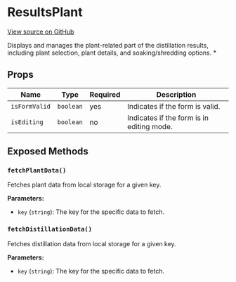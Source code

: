 # ResultsPlant

[View source on GitHub](https://github.com/DestillApp/main/blob/main/frontend/src/components/results/ResultsPlant.vue)

Displays and manages the plant-related part of the distillation results, including plant selection, plant details, and soaking/shredding options.
 *

## Props

| Name | Type | Required | Description |
|------|------|----------|-------------|
| `isFormValid` | `boolean` | yes | Indicates if the form is valid. |
| `isEditing` | `boolean` | no | Indicates if the form is in editing mode. |

## Exposed Methods

### `fetchPlantData()`
Fetches plant data from local storage for a given key.

**Parameters:**
- `key` (`string`): The key for the specific data to fetch.

### `fetchDistillationData()`
Fetches distillation data from local storage for a given key.

**Parameters:**
- `key` (`string`): The key for the specific data to fetch.
